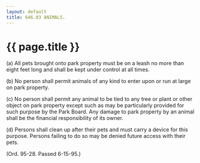 ```yaml
---
layout: default 
title: 646.03 ANIMALS.
---
```


{{ page.title }}
================

​(a) All pets brought onto park property must be on a leash no more than
eight feet long and shall be kept under control at all times.

​(b) No person shall permit animals of any kind to enter upon or run at
large on park property.

​(c) No person shall permit any animal to be tied to any tree or plant
or other object on park property except such as may be particularly
provided for such purpose by the Park Board. Any damage to park property
by an animal shall be the financial responsibility of its owner.

​(d) Persons shall clean up after their pets and must carry a device for
this purpose. Persons failing to do so may be denied future access with
their pets.

(Ord. 95-28. Passed 6-15-95.)
